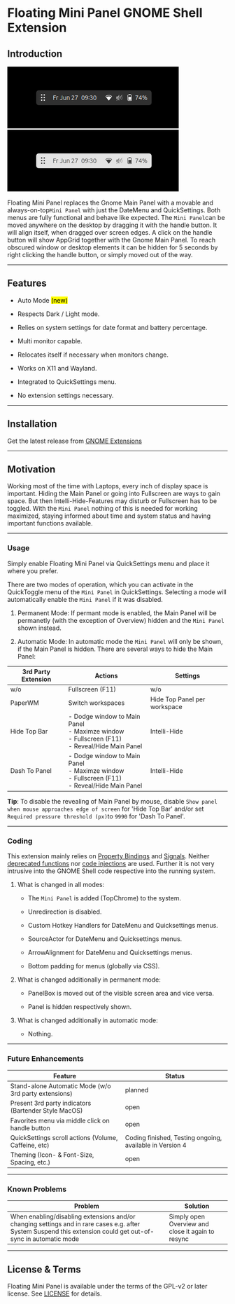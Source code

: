 # Floating Mini Panel GNOME Shell Extension

## Introduction

 ![Screenshot from 20240928 182100](img/Floating-Mini-Panel-Dark.png?msec=1751949159799) ![](img/Floating-Mini-Panel-Light.png?msec=1751949159799)

Floating Mini Panel replaces the Gnome Main Panel with a movable and always-on-top`Mini Panel` with just the DateMenu and QuickSettings. Both menus are fully functional and behave like expected. The `Mini Panel`can be moved anywhere on the desktop by dragging it with the handle button. It will align itself, when dragged over screen edges. A click on the handle button will show AppGrid together with the Gnome Main Panel. To reach obscured window or desktop elements it can be hidden for 5 seconds by right clicking the handle button, or simply moved out of the way.

---

## Features

- Auto Mode <mark>(new)</mark>
  
- Respects Dark / Light mode.
  
- Relies on system settings for date format and battery percentage.
  
- Multi monitor capable.
  
- Relocates itself if necessary when monitors change.
  
- Works on X11 and Wayland.
  
- Integrated to QuickSettings menu.
  
- No extension settings necessary.
  

---

## Installation

Get the latest release from [GNOME Extensions](https://extensions.gnome.org/extension/8274/floating-mini-panel/)

---

## Motivation

Working most of the time with Laptops, every inch of display space is important. Hiding the Main Panel or going into Fullscreen are ways to gain space. But then Intelli-Hide-Features may disturb or Fullscreen has to be toggled. With the `Mini Panel` nothing of this is needed for working maximized, staying informed about time and system status and having important functions available.

---

### Usage

Simply enable Floating Mini Panel via QuickSettings menu and place it where you prefer.

There are two modes of operation, which you can activate in the QuickToggle menu of the `Mini Panel` in QuickSettings. Selecting a mode will automatically enable the `Mini Panel` if it was disabled.

1. Permanent Mode: If permant mode is enabled, the Main Panel will be permanetly (with the exception of Overview) hidden and the `Mini Panel` shown instead.
  
2. Automatic Mode: In automatic mode the `Mini Panel` will only be shown, if the Main Panel is hidden. There are several ways to hide the Main Panel:
  
  | 3rd Party Extension | Actions | Settings |
  | --- | --- | --- |
  | w/o | Fullscreen (F11) | w/o |
  | PaperWM | Switch workspaces | Hide Top Panel per workspace |
  | Hide Top Bar | - Dodge window to Main Panel<br/>- Maximze window<br/>- Fullscreen (F11)<br/>- Reveal/Hide Main Panel | Intelli-Hide |
  | Dash To Panel | - Dodge window to Main Panel<br/>- Maximze window<br/>- Fullscreen (F11)<br/>- Reveal/Hide Main Panel | Intelli-Hide |

**Tip**: To disable the revealing of Main Panel by mouse, disable `Show panel when mouse approaches edge of screen` for 'Hide Top Bar' and/or set  `Required pressure threshold (px)`to `9990` for 'Dash To Panel'.

---

### Coding

This extension mainly relies on <u>Property Bindings</u> and <u>Signals</u>. Neither <u>deprecated functions</u> nor <u>code injections</u> are used. Further it is not very intrusive into the GNOME Shell code respective into the running system.

1. What is changed in all modes:
  
   - The `Mini Panel` is added (TopChrome) to the system.
    
   - Unredirection is disabled.
    
   - Custom Hotkey Handlers for DateMenu and Quicksettings menus.
    
   - SourceActor for DateMenu and Quicksettings menus.
    
   - ArrowAlignment for DateMenu and Quicksettings menus.
    
   - Bottom padding for menus (globally via CSS).

    
2. What is changed additionally in permanent mode:
  
   - PanelBox is moved out of the visible screen area and vice versa.
    
   - Panel is hidden respectively shown.

    
3. What is changed additionally in automatic mode:
  
   - Nothing.

---

### Future Enhancements

| Feature | Status |
| --- | --- |
| Stand-alone Automatic Mode (w/o 3rd party extensions) | planned |
| Present 3rd party indicators (Bartender Style MacOS) | open |
| Favorites menu via middle click on handle button | open |
| QuickSettings scroll actions (Volume, Caffeine, etc) | Coding finished, Testing ongoing, available in Version 4 |
| Theming (Icon- & Font-Size, Spacing, etc.) | open |

---

### Known Problems

| Problem | Solution |
| --- | --- |
| When enabling/disabling extensions and/or changing settings and in rare cases e.g. after System Suspend this extension could get out-of-sync in automatic mode | Simply open Overview and close it again to resync |

---

## License & Terms

Floating Mini Panel is available under the terms of the GPL-v2 or later license. See [LICENSE](https://github.com/ghi59/floating-mini-panel/blob/master/LICENSE) for details.
